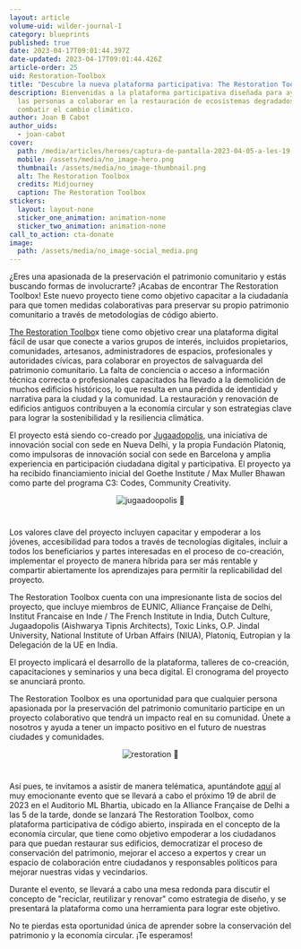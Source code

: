 ```yaml
---
layout: article
volume-uid: wilder-journal-1
category: blueprints
published: true
date: 2023-04-17T09:01:44.397Z
date-updated: 2023-04-17T09:01:44.426Z
article-order: 25
uid: Restoration-Toolbox
title: "Descubre la nueva plataforma participativa: The Restoration Toolbox"
description: Bienvenidas a la plataforma participativa diseñada para ayudar a
  las personas a colaborar en la restauración de ecosistemas degradados y a
  combatir el cambio climático.
author: Joan B Cabot
author_uids:
  - joan-cabot
cover:
  path: /media/articles/heroes/captura-de-pantalla-2023-04-05-a-les-19.16.16.png
  mobile: /assets/media/no_image-hero.png
  thumbnail: /assets/media/no_image-thumbnail.png
  alt: The Restoration Toolbox
  credits: Midjourney
  caption: The Restoration Toolbox
stickers:
  layout: layout-none
  sticker_one_animation: animation-none
  sticker_two_animation: animation-none
call_to_action: cta-donate
image:
  path: /assets/media/no_image-social_media.png
---
```

¿Eres una apasionada de la preservación el patrimonio comunitario y estás buscando formas de involucrarte? ¡Acabas de encontrar The Restoration Toolbox! Este nuevo proyecto tiene como objetivo capacitar a la ciudadanía para que tomen medidas colaborativas para preservar su propio patrimonio comunitario a través de metodologías de código abierto.

[The Restoration Toolbo](https://therestorationtoolbox.com/)x tiene como objetivo crear una plataforma digital fácil de usar que conecte a varios grupos de interés, incluidos propietarios, comunidades, artesanos, administradores de espacios, profesionales y autoridades cívicas, para colaborar en proyectos de salvaguarda del patrimonio comunitario. La falta de conciencia o acceso a información técnica correcta o profesionales capacitados ha llevado a la demolición de muchos edificios históricos, lo que resulta en una pérdida de identidad y narrativa para la ciudad y la comunidad. La restauración y renovación de edificios antiguos contribuyen a la economía circular y son estrategias clave para lograr la sostenibilidad y la resiliencia climática.

El proyecto está siendo co-creado por [Jugaadopolis](https://jugaadopolis.com/), una iniciativa de innovación social con sede en Nueva Delhi, y la propia Fundación Platoniq, como impulsoras de innovación social con sede en Barcelona y amplia experiencia en participación ciudadana digital y participativa. El proyecto ya ha recibido financiamiento inicial del Goethe Institute / Max Muller Bhawan como parte del programa C3: Codes, Community Creativity.

<div style= "text-align: center; margin-top: 0px; margin-bottom: 40px;">
<img style="margin: 0 auto" src="https://www.goteo.org/img/700x0/jugaadoopolis.jpg" alt="jugaadoopolis 🫧">
</div>

Los valores clave del proyecto incluyen capacitar y empoderar a los jóvenes, accesibilidad para todos a través de tecnologías digitales, incluir a todos los beneficiarios y partes interesadas en el proceso de co-creación, implementar el proyecto de manera híbrida para ser más rentable y compartir abiertamente los aprendizajes para permitir la replicabilidad del proyecto.

The Restoration Toolbox cuenta con una impresionante lista de socios del proyecto, que incluye miembros de EUNIC, Alliance Française de Delhi, Institut Francaise en Inde / The French Institute in India, Dutch Culture, Jugaadopolis (Aishwarya Tipnis Architects), Toxic Links, O.P. Jindal University, National Institute of Urban Affairs (NIUA), Platoniq, Eutropian y la Delegación de la UE en India.

El proyecto implicará el desarrollo de la plataforma, talleres de co-creación, capacitaciones y seminarios y una beca digital. El cronograma del proyecto se anunciará pronto.

The Restoration Toolbox es una oportunidad para que cualquier persona apasionada por la preservación del patrimonio comunitario participe en un proyecto colaborativo que tendrá un impacto real en su comunidad. Únete a nosotros y ayuda a tener un impacto positivo en el futuro de nuestras ciudades y comunidades.

<div style= "text-align: center; margin-top: 0px; margin-bottom: 40px;">
<img style="margin: 0 auto" src="https://www.goteo.org/img/700x0/restoration.png" alt="restoration 🫧">
</div>

Así pues, te invitamos a asistir de manera telématica, apuntándote [aquí](https://docs.google.com/forms/d/e/1FAIpQLSfTQUBjz4G894x3wNgKYMrTCH7xIlKsma4Z_DBvuqMdAJXDJg/viewform) al muy emocionante evento que se llevará a cabo el próximo 19 de abril de 2023 en el Auditorio ML Bhartia, ubicado en la Alliance Française de Delhi a las 5 de la tarde, donde se lanzará The Restoration Toolbox, como plataforma participativa de código abierto, inspirada en el concepto de la economía circular, que tiene como objetivo empoderar a los ciudadanos para que puedan restaurar sus edificios, democratizar el proceso de conservación del patrimonio, mejorar el acceso a expertos y crear un espacio de colaboración entre ciudadanos y responsables políticos para mejorar nuestras vidas y vecindarios.

Durante el evento, se llevará a cabo una mesa redonda para discutir el concepto de "reciclar, reutilizar y renovar" como estrategia de diseño, y se presentará la plataforma como una herramienta para lograr este objetivo.

No te pierdas esta oportunidad única de aprender sobre la conservación del patrimonio y la economía circular. ¡Te esperamos!